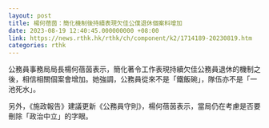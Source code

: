 ```yaml
---
layout: post
title: 楊何蓓茵：簡化機制後持續表現欠佳公僕退休個案料增加
date: 2023-08-19 12:40:45.000000000 +08:00
link: https://news.rthk.hk/rthk/ch/component/k2/1714189-20230819.htm
categories: rthk
---
```


公務員事務局局長楊何蓓茵表示，簡化著令工作表現持續欠佳公務員退休的機制之後，相信相關個案會增加。她強調，公務員從來不是「鐵飯碗」，隊伍亦不是「一池死水」。

另外，《施政報告》建議更新《公務員守則》，楊何蓓茵表示，當局仍在考慮是否要刪除「政治中立」的字眼。
